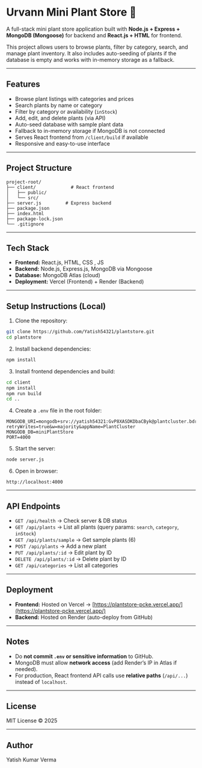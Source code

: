 # Urvann Mini Plant Store 🌱

A full-stack mini plant store application built with **Node.js + Express + MongoDB (Mongoose)** for backend and **React.js + HTML** for frontend.  

This project allows users to browse plants, filter by category, search, and manage plant inventory. It also includes auto-seeding of plants if the database is empty and works with in-memory storage as a fallback.

---

## **Features**

- Browse plant listings with categories and prices
- Search plants by name or category
- Filter by category or availability (`inStock`)
- Add, edit, and delete plants (via API)
- Auto-seed database with sample plant data
- Fallback to in-memory storage if MongoDB is not connected
- Serves React frontend from `/client/build` if available
- Responsive and easy-to-use interface

---

## **Project Structure**

```
project-root/
├── client/             # React frontend
│   ├── public/
│   └── src/
├── server.js         # Express backend
├── package.json
├── index.html
├── package-lock.json
└── .gitignore
```

---

## **Tech Stack**

- **Frontend:** React.js, HTML, CSS , JS 
- **Backend:** Node.js, Express.js, MongoDB via Mongoose  
- **Database:** MongoDB Atlas (cloud)  
- **Deployment:** Vercel (Frontend) + Render (Backend)  

---

## **Setup Instructions (Local)**

1. Clone the repository:

```bash
git clone https://github.com/Yatish54321/plantstore.git
cd plantstore
```

2. Install backend dependencies:

```bash
npm install
```

3. Install frontend dependencies and build:

```bash
cd client
npm install
npm run build
cd ..
```

4. Create a `.env` file in the root folder:

```env
MONGODB_URI=mongodb+srv://yatish54321:GvP8XASDKDbaCByk@plantcluster.bdrf49m.mongodb.net/?retryWrites=true&w=majority&appName=PlantCluster
MONGODB_DB=miniPlantStore
PORT=4000
```

5. Start the server:

```bash
node server.js
```

6. Open in browser:  
```
http://localhost:4000
```

---

## **API Endpoints**

- `GET /api/health` → Check server & DB status  
- `GET /api/plants` → List all plants (query params: `search`, `category`, `inStock`)  
- `GET /api/plants/sample` → Get sample plants (6)  
- `POST /api/plants` → Add a new plant  
- `PUT /api/plants/:id` → Edit plant by ID  
- `DELETE /api/plants/:id` → Delete plant by ID  
- `GET /api/categories` → List all categories  

---

## **Deployment**

- **Frontend:** Hosted on Vercel → [https://plantstore-pcke.vercel.app/](https://plantstore-pcke.vercel.app/)  
- **Backend:** Hosted on Render (auto-deploy from GitHub)  

---

## **Notes**

- Do **not commit `.env` or sensitive information** to GitHub.  
- MongoDB must allow **network access** (add Render’s IP in Atlas if needed).  
- For production, React frontend API calls use **relative paths** (`/api/...`) instead of `localhost`.  

---

## **License**

MIT License © 2025

---

## **Author**

Yatish Kumar Verma
